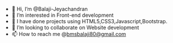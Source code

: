 - 👋 Hi, I’m @Balaji-Jeyachandran
- 👀 I’m interested in Front-end development
- 🌱 I have done projects using HTML5,CSS3,Javascript,Bootstrap.
- 💞️ I’m looking to collaborate on Website development
- 📫 How to reach me @bmsbalaji80@gmail.com

<!---
Balaji-Jeyachandran/Balaji-Jeyachandran is a ✨ special ✨ repository because its `README.md` (this file) appears on your GitHub profile.
You can click the Preview link to take a look at your changes.
--->
